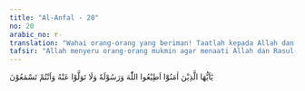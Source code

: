 ```yaml
---
title: "Al-Anfal - 20"
no: 20
arabic_no: ٢٠
translation: "Wahai orang-orang yang beriman! Taatlah kepada Allah dan Rasul-Nya, dan janganlah kamu berpaling dari-Nya, padahal kamu mendengar (perintah-perintah-Nya),"
tafsir: "Allah menyeru orang-orang mukmin agar menaati Allah dan Rasul-Nya. Menaati Allah dan Rasul-Nya dalam ayat ini ialah melaksanakan jihad, berjuang untuk membela agama tauhid dan meninggalkan kampung halaman serta mempergunakan harta benda dan jiwa apabila diperlukan, dan melarang orang-orang mukmin berpaling dari pada perintah-Nya, sedang pada waktu itu mereka telah mengetahui dan mendengar seruan untuk menaati perintah-Nya dan membantu perjuangannya.\n\nDimaksud mendengar dalam ayat ini ialah memahami seruan Rasul serta membenarkannya. Sebagai seorang mukmin semestinya ia mengatakan pada waktu mendengar seruan Rasul \"samina wa athana\" (kami mendengar dan menaati), sebagaimana firman Allah:\n\nHanya ucapan orang-orang mukmin, yang apabila mereka diajak kepada Allah dan Rasul-Nya agar Rasul memutuskan (perkara) di antara mereka, mereka berkata, \"Kami mendengar, dan kami taat.\" Dan mereka itulah orang-orang yang beruntung. (an-Nur/24: 51)\n\nDan firman Allah lagi:\n\n\"Kami tidak membeda-bedakan seseorang pun dari Rasul-Rasul-Nya.\" Dan mereka berkata,\"Kami dengar dan kami taat.\" (al-Baqarah/2: 285)\n\nYang dimaksud dengan mendengar seruan Rasul dalam ayat ini ialah menaati semua perintah Allah yang disampaikan kepadanya dengan perantara wahyu."
---
```


يٰٓاَيُّهَا الَّذِيْنَ اٰمَنُوْٓا اَطِيْعُوا اللّٰهَ وَرَسُوْلَهٗ وَلَا تَوَلَّوْا عَنْهُ وَاَنْتُمْ تَسْمَعُوْنَ
